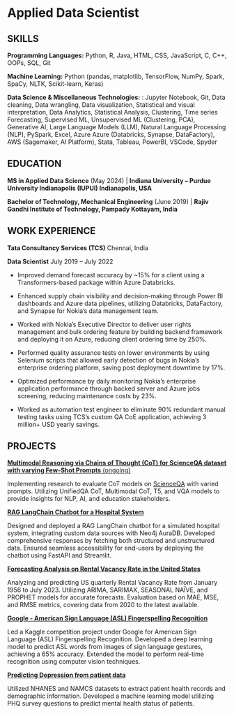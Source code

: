 # Applied Data Scientist


## SKILLS

**Programming Languages:**  Python, R, Java, HTML, CSS, JavaScript, C, C++, OOPs, SQL, Git
  
**Machine Learning:** Python (pandas, matplotlib, TensorFlow, NumPy, Spark, SpaCy, NLTK, Scikit-learn, Keras)
  
**Data Science & Miscellaneous Technologies:** : Jupyter Notebook, Git, Data cleaning, Data wrangling, Data visualization, Statistical and visual interpretation, Data Analytics, Statistical Analysis, Clustering, Time series Forecasting, Supervised ML, Unsupervised ML (Clustering, PCA), Generative AI, Large Language Models (LLM), Natural Language Processing (NLP), PySpark, Excel, Azure Azure (Databricks, Synapse, DataFactory), AWS (Sagemaker, AI Platform), Stata, Tableau, PowerBI, VSCode, Spyder


## EDUCATION

**MS in Applied Data Science** (May 2024)                      | **Indiana University – Purdue University Indianapolis (IUPUI) Indianapolis, USA**

**Bachelor of Technology, Mechanical Engineering** (June 2019) | **Rajiv Gandhi Institute of Technology, Pampady Kottayam, India**


## WORK EXPERIENCE 

**Tata Consultancy Services (TCS)** Chennai, India

**Data Scientist** July 2019 – July 2022
- Improved demand forecast accuracy by ~15% for a client using a Transformers-based package within Azure Databricks.
  
- Enhanced supply chain visibility and decision-making through Power BI dashboards and Azure data pipelines, utilizing Databricks, DataFactory, and Synapse for Nokia’s data management team.
  
- Worked with Nokia’s Executive Director to deliver user rights management and bulk ordering feature by building backend framework and deploying it on Azure, reducing client ordering time by 250%.
  
- Performed quality assurance tests on lower environments by using Selenium scripts that allowed early detection of bugs in Nokia’s enterprise ordering platform, saving post deployment downtime by 17%.

- Optimized performance by daily monitoring Nokia’s enterprise application performance through backed server and Azure jobs screening, reducing maintenance costs by 23%.

- Worked as automation test engineer to eliminate 90% redundant manual testing tasks using TCS’s custom QA CoE application, achieving 3 million+ USD yearly savings.


## PROJECTS

[**Multimodal Reasoning via Chains of Thought (CoT) for ScienceQA dataset with varying Few-Shot Prompts** (ongoing)]()

Implementing research to evaluate CoT models on [ScienceQA](https://scienceqa.github.io/) with varied prompts. Utilizing UnifiedQA CoT, Multimodal CoT, T5, and VQA models to provide insights for NLP, AI, and education stakeholders.

[**RAG LangChain Chatbot for a Hospital System**]()

Designed and deployed a RAG LangChain chatbot for a simulated hospital system, integrating custom data sources with Neo4j AuraDB. Developed comprehensive responses by fetching both structured and unstructured data. Ensured seamless accessibility for end-users by deploying the chatbot using FastAPI and Streamlit.

[**Forecasting Analysis on Rental Vacancy Rate in the United States**]()

Analyzing and predicting US quarterly Rental Vacancy Rate from January 1956 to July 2023. Utilizing ARIMA, SARIMAX, SEASONAL NAÏVE, and PROPHET models for accurate forecasts. Evaluation based on MAE, MSE, and RMSE metrics, covering data from 2020 to the latest available.

[**Google - American Sign Language (ASL) Fingerspelling Recognition**](https://github.com/AlanVark/ASL)

Led a Kaggle competition project under Google for American Sign Language (ASL) Fingerspelling Recognition. Developed a deep learning model to predict ASL words from images of sign language gestures, achieving a 65% accuracy. Extended the model to perform real-time recognition using computer vision techniques.

[**Predicting Depression from patient data**](https://github.com/AlanVark/Depression_Class)

Utilized NHANES and NAMCS datasets to extract patient health records and demographic information. Developed a machine learning model utilizing PHQ survey questions to predict mental health status of patients.
